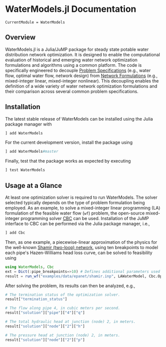 # WaterModels.jl Documentation

```@meta
CurrentModule = WaterModels
```

## Overview
WaterModels.jl is a Julia/JuMP package for steady state potable water distribution network optimization.
It is designed to enable the computational evaluation of historical and emerging water network optimization formulations and algorithms using a common platform.
The code is specifically engineered to decouple [Problem Specifications](@ref) (e.g., water flow, optimal water flow, network design) from [Network Formulations](@ref) (e.g., mixed-integer linear, mixed-integer nonlinear).
This decoupling enables the definition of a wide variety of water network optimization formulations and their comparison across several common problem specifications.

## Installation
The latest stable release of WaterModels can be installed using the Julia package manager with
```julia
] add WaterModels
```

For the current development version, install the package using
```julia
] add WaterModels#master
```

Finally, test that the package works as expected by executing
```julia
] test WaterModels
```

## Usage at a Glance
At least one optimization solver is required to run WaterModels.
The solver selected typically depends on the type of problem formulation being employed.
As an example, to solve a mixed-integer linear programming (LA) formulation of the feasible water flow (`wf`) problem, the open-source mixed-integer programming solver [CBC](https://github.com/coin-or/Cbc) can be used.
Installation of the JuMP interface to CBC can be performed via the Julia package manager, i.e.,

```julia
] add Cbc
```

Then, as one example, a piecewise-linear approximation of the physics for the well-known [Shamir (two-loop) network](https://github.com/lanl-ansi/WaterModels.jl/blob/master/examples/data/epanet/shamir.inp), using ten breakpoints to model each pipe's Hazen-Williams head loss curve, can be solved to feasibility using

```julia
using WaterModels, Cbc
ext = Dict(:pipe_breakpoints=>10) # Defines additional parameters used in model construction.
result = run_wf("examples/data/epanet/shamir.inp", LAWaterModel, Cbc.Optimizer; ext=ext)
```

After solving the problem, its results can then be analyzed, e.g.,
```julia
# The termination status of the optimization solver.
result["termination_status"]

# The flow along pipe 4, in cubic meters per second.
result["solution"]["pipe"]["4"]["q"]

# The total hydraulic head at junction (node) 2, in meters.
result["solution"]["node"]["2"]["h"]

# The pressure head at junction (node) 2, in meters.
result["solution"]["node"]["2"]["p"]
```
